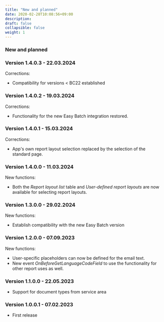 ```yaml
---
title: "New and planned"
date: 2020-02-28T10:08:56+09:00
description: 
draft: false
collapsible: false
weight: 1
---
```


### New and planned

### Version 1.4.0.3 - 22.03.2024
Corrections:
- Compatibility for versions < BC22 established

### Version 1.4.0.2 - 19.03.2024
Corrections:
- Functionality for the new Easy Batch integration restored.

### Version 1.4.0.1 - 15.03.2024
Corrections:
- App's own report layout selection replaced by the selection of the standard page.

### Version 1.4.0.0 - 11.03.2024
New functions:
- Both the *Report layout list* table and *User-defined report layouts* are now available for selecting report layouts.

### Version 1.3.0.0 - 29.02.2024
New functions:
- Establish compatibility with the new Easy Batch version

### Version 1.2.0.0 - 07.09.2023
New functions:
- User-specific placeholders can now be defined for the email text.
- New event *OnBeforeGetLanguageCodeField* to use the functionality for other report uses as well.

### Version 1.1.0.0 - 22.05.2023
- Support for document types from service area

### Version 1.0.0.1 - 07.02.2023
- First release
